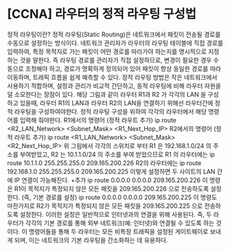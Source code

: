 # [CCNA] 라우터의 정적 라우팅 구성법

정적 라우팅이란?
정적 라우팅(Static Routing)은 네트워크에서 패킷이 전송될 경로를 수동으로 설정하는 방식이다.
네트워크 관리자가 라우터의 라우팅 테이블에 직접 경로를 입력하여, 특정 목적지로 가는 패킷이 어떤 경로를 따라가야 하는지를 명시적으로 지정하는 것을 말한다.
즉 라우팅 경로를 관리자가 직접 설정하므로, 변경이 필요한 경우 수동으로 조정해야 하고, 경로가 명확하게 정의되어 있어 패킷이 항상 동일한 경로를 따라 이동하며, 트래픽 흐름을 쉽게 예측할 수 있다.
정적 라우팅 방법은 작은 네트워크에서 사용하기 적합하며, 설정과 관리가 비교적 간단하고, 동적 라우팅에 비해 라우터 자원을 덜 소모한다는 장점이 있다.
해당 그림과 같이 라우터 R1과 R2 가 각각의 LAN 을 구성하고 있을때,
라우터 R1의 LAN과 라우터 R2의 LAN을 연결하기 위해선 라우터간에 정적 라우팅을 구성하여야한다.
정적 라우팅 구성을 위하여 각각의 라우터에서 해당 명령어를 입력해 줘야한다.
R1에서의 명령어 (정적 라우트 추가)
ip route <R2_LAN_Network> <Subnet_Mask> <R1_Next_Hop_IP>
R2에서의 명령어 (정적 라우트 추가)
ip route <R1_LAN_Network> <Subnet_Mask> <R2_Next_Hop_IP>
위 그림에서 각각의 스위치로 부터 R1 은 192.168.1.0/24 의 주소를 부여받았고, R2 는 10.1.1.0/24 의 주소를 부여 받았으므로
R1 의 라우터에는
ip route
10.1.1.0
255.255.255.0
209.165.200.226
R2의 라우터에는
ip route
192.168.1.0
255.255.255.0
209.165.200.225
이렇게 설정하면 두 사이트의 LAN 간에 IP 연결이 가능해진다.
+추가
ip route 0.0.0.0 0.0.0.0 209.165.200.226
이 명령은 R1이 목적지가 특정되지 않은 모든 패킷을 209.165.200.226 으로 전송하도록 설정한다. (즉, 기본 경로를 설정)
ip route 0.0.0.0 0.0.0.0 209.165.200.225
이 명령도 마찬가지로 R2가 목적지가 특정되지 않은 모든 패킷을 209.165.200.225 으로 전송하도록 설정한다.
이러한 설정은 일반적으로 인터넷과의 연결을 위해 사용된다.
즉, 두 라우터가 각각의 기본 경로를 통해 외부 네트워크(예: 인터넷)와 연결될 수 있도록 하는 것이다.
이 명령어들을 통해 두 라우터는 모든 비특정 트래픽을 설정된 게이트웨이로 보내게 되며,
이는 네트워크의 기본 라우팅을 간소화하는 데 유용하다.